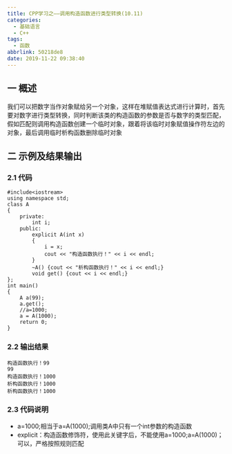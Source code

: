 ```yaml
---
title: CPP学习之——调用构造函数进行类型转换(10.11)
categories:
  - 基础语言
  - C++
tags:
  - 函数
abbrlink: 50218de8
date: 2019-11-22 09:38:40
---
```

## 一 概述

我们可以把数字当作对象赋给另一个对象，这样在堆赋值表达式进行计算时，首先要对数字进行类型转换，同时判断该类的构造函数的参数是否与数字的类型匹配，假如匹配则调用构造函数创建一个临时对象，跟着将该临时对象赋值操作符左边的对象，最后调用临时析构函数删除临时对象  

<!--more-->

## 二 示例及结果输出

### 2.1 代码

```
#include<iostream>
using namespace std;
class A 
{
	private:
		int i;
	public:
		explicit A(int x) 
		{
			i = x;
			cout << "构造函数执行！" << i << endl;
		}
		~A() {cout << "析构函数执行！" << i << endl;}
		void get() {cout << i << endl;}
};
int main() 
{
	A a(99);
	a.get();
	//a=1000;
	a = A(1000);
	return 0;
}
```

### 2.2 输出结果

```
构造函数执行！99
99
构造函数执行！1000
析构函数执行！1000
析构函数执行！1000
```

### 2.3 代码说明

* a=1000;相当于a=A(1000);调用类A中只有一个int参数的构造函数
* explicit：构造函数修饰符，使用此关键字后，不能使用a=1000;a=A(1000)；可以，严格按照规则匹配

